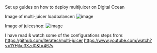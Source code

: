 Set up guides on how to deploy multijuicer on Digital Ocean

Image of multi-juicer loadbalancer:
![image](https://user-images.githubusercontent.com/83162708/147639842-db3e3865-70e6-422b-841b-fcc030e12db0.png)

Image of juiceshop:
![image](https://user-images.githubusercontent.com/83162708/147639854-4723f80b-1144-4c8d-b676-3e8c05ba4652.png)

I have read & watch some of the configurations steps from:
https://github.com/iteratec/multi-juicer 
https://www.youtube.com/watch?v=1YHjkc3Xzd0&t=467s
